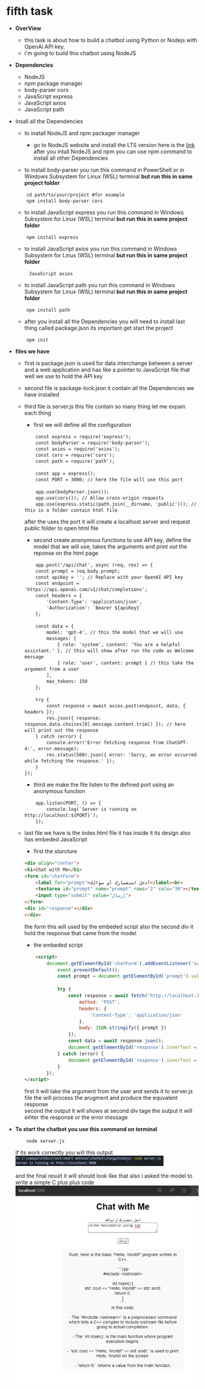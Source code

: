 # fifth task 
* **OverView** 
    * this task is about how to build a chatbot using Python or Nodejs with OpenAi API key.
    * i'm going to build this chatbot using NodeJS  

* **Dependencies**
    * NodeJS
    * npm package manager
    * body-parser cors
    * JavaScript express 
    * JavaScript axios
    * JavaScript path  

* Insall all the Dependencies
    * to inatall NodeJS and npm packager manager 
        * go to NodeJS website and install the LTS version here is the [link](https://nodejs.org/en)  after you intall NodeJS and npm you can use npm command to install all other Dependencies
    
    * to install body-parser you run this command in PowerShell or in Windows Subsystem for Linux (WSL) terminal **but run this in same project folder**  
    ```SH
        cd path/to/your/project #for example 
        npm install body-parser cors
    ```  

    * to install JavaScript express you run this command in Windows Subsystem for Linux (WSL) terminal **but run this in same project folder**  
    ```SH
        npm install express
    ```  

    * to install JavaScript axios you run this command in Windows Subsystem for Linux (WSL) terminal **but run this in same project folder**  
    ```SH
         JavaScript axios
    ```  

    * to install JavaScript path you run this command in Windows Subsystem for Linux (WSL) terminal **but run this in same project folder**  
    ```SH
        npm install path
    ```  

    * after you install all the Dependencies you will need to install last thing called package.json its important get start the project 
    ```SH
        npm init
    ```  

* **files we have**
    * first is package.json is used for data interchange between a server and a web application and has like a pointer to JavaScript file that well we use to hold the API key  

    * second file is package-lock.json it contain all the Dependencies we have installed 

    * third file is server.js this file contain so many thing let me expain each thing 
        * first we will define all the configuration 
        ```JS
            const express = require('express');
            const bodyParser = require('body-parser');
            const axios = require('axios');
            const cors = require('cors');
            const path = require('path');

            const app = express();
            const PORT = 3000; // here the file will use this port 

            app.use(bodyParser.json());
            app.use(cors()); // Allow cross-origin requests
            app.use(express.static(path.join(__dirname, 'public'))); // this is a folder contain html file 
        ```
        after the uses the port it will create a localhost server and request public folder to open html file  

        * second create anonymous functions to use API key, define the model that we will use, takes the arguments and print out the reponse on the html page
        ```JS
            app.post('/api/chat', async (req, res) => {
            const prompt = req.body.prompt;
            const apiKey = ''; // Replace with your OpenAI API key
            const endpoint = 'https://api.openai.com/v1/chat/completions';
            const headers = {
                'Content-Type': 'application/json',
                'Authorization': `Bearer ${apiKey}`
            };

            const data = {
                model: 'gpt-4', // this the model that we will use 
                messages: [
                    { role: 'system', content: 'You are a helpful assistant.' }, // this will show after run the code as Welcome message
                    { role: 'user', content: prompt } // this take the argument from a user 
                ],
                max_tokens: 150
            };

            try {
                const response = await axios.post(endpoint, data, { headers });
                res.json({ response: response.data.choices[0].message.content.trim() }); // here will print out the response 
            } catch (error) {
                console.error('Error fetching response from ChatGPT-4:', error.message);
                res.status(500).json({ error: 'Sorry, an error occurred while fetching the response.' });
            }
        });
        ```  

        * third we make the file listen to the defined port using an anonymous function
        ```JS
            app.listen(PORT, () => {
                console.log(`Server is running on http://localhost:${PORT}`);
            });
        ```  
    
    * last file we have is the index.html file it has inside it its design also has embeded JavaScript
        * first the sturcture 
        ```HTML
        <div align="center">
        <h1>Chat with Me</h1>
        <form id="chatForm">
            <label for="prompt">أدخل استفسارك أو سؤالك</label><br>
            <textarea id="prompt" name="prompt" rows="2" cols="30"></textarea><br><br>
            <input type="submit" value="إرسال">
        </form>
        <div id="response"></div>
        </div>
        ```
        the form this will used by the embeded script also the second div it hold the response that came from the model  

        * the embeded script 
        ```HTML
            <script>
                document.getElementById('chatForm').addEventListener('submit', async function(event) {
                    event.preventDefault();
                    const prompt = document.getElementById('prompt').value;

                    try {
                        const response = await fetch('http://localhost:3000/api/chat', {
                            method: 'POST',
                            headers: {
                                'Content-Type': 'application/json'
                            },
                            body: JSON.stringify({ prompt })
                        });
                        const data = await response.json();
                        document.getElementById('response').innerText = data.response;
                    } catch (error) {
                        document.getElementById('response').innerText = 'Error: ' + error.message;
                    }
                });
        </script>
        ```
        first it will take the argument from the user and sends it to server.js file the will process the arugment and produce the equvalent response  
        second the output it will shows at second div tage the output it will eihter the response or the error message  

* **To start the chatbot you use this command on terminal**
    ```SH
        node server.js
    ```

    if its work correctly you will this output  
    ![photo](./image2.png)

    and the final result it will should look like that also i asked the model to write a simple C plus plus code  
    ![photo](image1.png)
